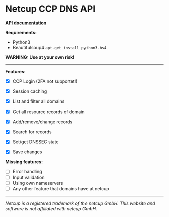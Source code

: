 # Netcup CCP DNS API

**[API documentation](https://github.com/MrKrabat/NetcupCCP/wiki)**

**Requirements:**
- Python3
- Beautifulsoup4 `apt-get install python3-bs4`

**WARNING: Use at your own risk!**
***

**Features:**
- [x] CCP Login (2FA not supportet!)
- [x] Session caching
- [x] List and filter all domains
- [x] Get all resource records of domain
- [x] Add/remove/change records
- [x] Search for records
- [x] Set/get DNSSEC state
- [x] Save changes


**Missing features:**
- [ ] Error handling
- [ ] Input validation
- [ ] Using own nameservers
- [ ] Any other feature that domains have at netcup
***

_Netcup is a registered trademark of the netcup GmbH.
This website and software is not affiliated with netcup GmbH._